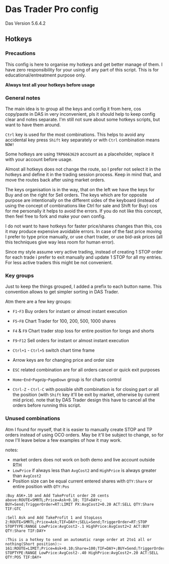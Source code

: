 # Das Trader Pro config

Das Version 5.6.4.2

## Hotkeys

### Precautions

This config is here to organise my hotkeys and get better manage of them. I have
zero responsibility for your using of any part of this script. This is for
educational/entreatment purpose only.

**Always test all your hotkeys before usage**

### General notes

The main idea is to group all the keys and config it from here, cos
copy/paste in DAS in very inconvenient, pls it should help to keep config clear
and notes separate. I'm still not sure about some hotkeys scripts, but want to
have them around.

`Ctrl` key is used for the most combinations. This helps to avoid any accidental
key press
`Shift` key separately or with `Ctrl` combination means `NOW!`

Some hotkeys are using `TRP6663629` account as a placeholder, replace it with your
account before usage.

Almost all hotkeys does not change the route, so I prefer not select it in the
hotkeys and define it in the trading session process. Keep in mind that, and
move the routes back after using market orders.

The keys organisation is in the way, that on the left we have the keys for Buy
and on the right for Sell orders. The keys which are for opposite purpose are
intentionally on the different sides of the keyboard (instead of using the
concept of combinations like Ctrl for sale and Shift for Buy) cos for me
personally it helps to avoid the errors. If you do not like this concept, then
feel free to fork and make your own config.

I do not want to have hotkeys for faster price/shares changes than this, cos it
may produce expensive avoidable errors. In case of the fast price moving I
prefer to type price manually, or use chart trader, or use bid-ask prices (all
this techniques give way less room for human error).

Since my style assume very active trading, instead of creating 1 STOP order for
each trade i prefer to exit manually and update 1 STOP for all my entries. For
less active traders this might be not convenient.

### Key groups

Just to keep the things grouped, I added a prefix to each button name. This
convention allows to get simpler sorting in DAS Trader.

Atm there are a few key groups:

* `F1`-`F3` Buy orders for instant or almost instant execution

* `F5`-`F8` Chart Trader for 100, 200, 500, 1000 shares
* `F4` & `F9` Chart trader stop loss for entire position for longs and shorts

* `F9`-`F12` Sell orders for instant or almost instant execution

* `Ctrl+1` - `Ctrl+5` switch chart time frame

* Arrow keys are for changing price and order size

* `ESC` related combination are for all orders cancel or quick exit purposes

* `Home`-`End`-`PageUp`-`PageDown` group is for charts control

* `Ctrl-Z` - `Ctrl-C` with possible shift combination is for closing part or all
the position (with `Shift` key it'll be exit by market, otherwise by current mid
price). note that by DAS Trader design this have to cancel all the orders before
running this script.

### Unused combinations

Atm I found for myself, that it is easier to manually create STOP and TP orders
instead of using OCO orders. May be it'll be subject to change, so for now I'll
leave below a few examples of how it may work.

notes:

* market orders does not work on both demo and live account outside RTH
* `LowPrice` if always less than `AvgCost2` and `HighPrice` is always greater
than `AvgCost2`
* Position size can be equal current entered shares with `QTY:Share` or entire
position with `QTY:Pos`

```
:Buy ASK+.10 and Add TakeProfit order 20 cents above:ROUTE=SMRTL;Price=Ask+0.10; TIF=DAY+; BUY=Send;TriggerOrder=RT:LIMIT PX:AvgCost2+0.20 ACT:SELL QTY:Share TIF:GTC

:Sell Ask and Add TakeProfit 1 and StopLoss 2:ROUTE=SMRTL;Price=Ask;TIF=DAY+;SELL=Send;TriggerOrder=RT:STOP STOPTYPE:RANGE LowPrice:AvgCost2-.1 HighPrice:AvgCost2+2 ACT:BUY QTY:Share TIF:DAY+

:This is a hotkey to send an automatic range order at 2to1 all or nothing(Short position):~ 161:ROUTE=LIMIT;Price=Ask+0.10;Share=100;TIF=DAY+;BUY=Send;TriggerOrder=RT:STOP STOPTYPE:RANGE LowPrice:AvgCost2-.40 HighPrice:AvgCost2+.20 ACT:SELL QTY:POS TIF:DAY+
```
